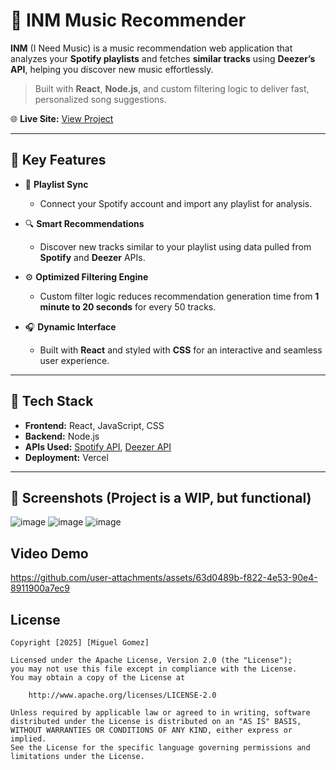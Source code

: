 # 🎵 INM Music Recommender

**INM** (I Need Music) is a music recommendation web application that analyzes your **Spotify playlists** and fetches **similar tracks** using **Deezer’s API**, helping you discover new music effortlessly.

> Built with **React**, **Node.js**, and custom filtering logic to deliver fast, personalized song suggestions.

🌐 **Live Site:** [View Project](https://inm-25.vercel.app/)  

---

## 🚀 Key Features

- 🔄 **Playlist Sync**
  - Connect your Spotify account and import any playlist for analysis.

- 🔍 **Smart Recommendations**
  - Discover new tracks similar to your playlist using data pulled from **Spotify** and **Deezer** APIs.

- ⚙️ **Optimized Filtering Engine**
  - Custom filter logic reduces recommendation generation time from **1 minute to 20 seconds** for every 50 tracks.

- 🎧 **Dynamic Interface**
  - Built with **React** and styled with **CSS** for an interactive and seamless user experience.

---

## 🧰 Tech Stack

- **Frontend:** React, JavaScript, CSS  
- **Backend:** Node.js  
- **APIs Used:** [Spotify API](https://developer.spotify.com), [Deezer API](https://developers.deezer.com/)  
- **Deployment:** Vercel 

---

## 📸 Screenshots (Project is a WIP, but functional)

![image](https://github.com/user-attachments/assets/effe04e5-ddc6-4203-8b57-aff258fc7c81)
![image](https://github.com/user-attachments/assets/cdbe9504-fab1-4be0-b1b2-b20650a418fa)
![image](https://github.com/user-attachments/assets/f572fef1-5f47-4a5a-98e4-db84031e6bc0)

## Video Demo
https://github.com/user-attachments/assets/63d0489b-f822-4e53-90e4-8911900a7ec9




## License

    Copyright [2025] [Miguel Gomez]

    Licensed under the Apache License, Version 2.0 (the "License");
    you may not use this file except in compliance with the License.
    You may obtain a copy of the License at

        http://www.apache.org/licenses/LICENSE-2.0

    Unless required by applicable law or agreed to in writing, software
    distributed under the License is distributed on an "AS IS" BASIS,
    WITHOUT WARRANTIES OR CONDITIONS OF ANY KIND, either express or implied.
    See the License for the specific language governing permissions and
    limitations under the License.

